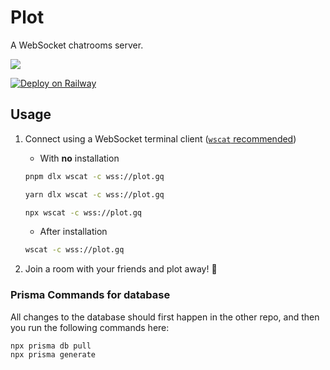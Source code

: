 # Plot

A WebSocket chatrooms server.

![](../../actions/workflows/ci.yml/badge.svg)

[![Deploy on Railway](https://railway.app/button.svg)](https://railway.app/template/DZV--w?referralCode=bonus)

## Usage

1. Connect using a WebSocket terminal client ([`wscat` recommended](https://github.com/websockets/wscat))

   - With **no** installation

   ```sh
   pnpm dlx wscat -c wss://plot.gq
   ```

   ```sh
   yarn dlx wscat -c wss://plot.gq
   ```

   ```sh
   npx wscat -c wss://plot.gq
   ```

   - After installation

   ```sh
   wscat -c wss://plot.gq
   ```

2. Join a room with your friends and plot away! :tada:


### Prisma Commands for database

All changes to the database should first happen in the other repo, and then you run the following commands here:

```sh
npx prisma db pull
npx prisma generate
```